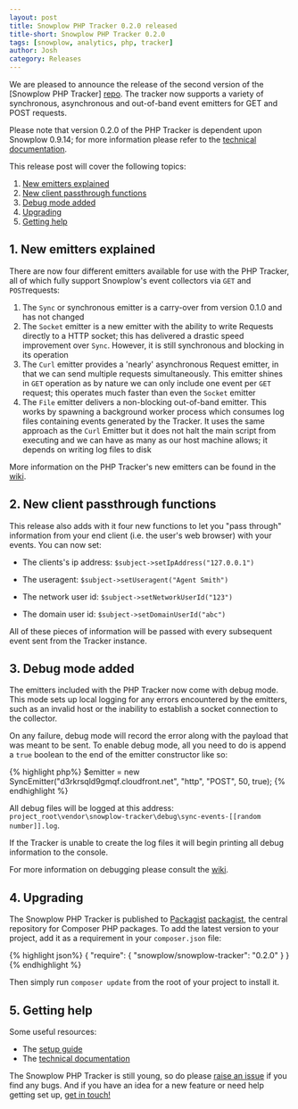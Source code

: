```yaml
---
layout: post
title: Snowplow PHP Tracker 0.2.0 released
title-short: Snowplow PHP Tracker 0.2.0
tags: [snowplow, analytics, php, tracker]
author: Josh
category: Releases
---
```


We are pleased to announce the release of the second version of the [Snowplow PHP Tracker] [repo]. The tracker now supports a variety of synchronous, asynchronous and out-of-band event emitters for GET and POST requests.

Please note that version 0.2.0 of the PHP Tracker is dependent upon Snowplow 0.9.14; for more information please refer to the [technical documentation][technical-documentation].

This release post will cover the following topics:

1. [New emitters explained](/blog/2015/01/05/snowplow-php-tracker-0.2.0-released/#emitters)
2. [New client passthrough functions](/blog/2015/01/05/snowplow-php-tracker-0.2.0-released/#passthroughs)
3. [Debug mode added](/blog/2015/01/05/snowplow-php-tracker-0.2.0-released/#debug)
4. [Upgrading](/blog/2015/01/05/snowplow-php-tracker-0.2.0-released/#upgrading)
5. [Getting help](/blog/2015/01/05/snowplow-php-tracker-0.2.0-released/#help)

<!--more-->

<div class="html">
<h2><a name="emitters">1. New emitters explained</a></h2>
</div>

There are now four different emitters available for use with the PHP Tracker, all of which fully support Snowplow's event collectors via `GET` and `POST`requests:

1. The `Sync` or synchronous emitter is a carry-over from version 0.1.0 and has not changed
2. The `Socket` emitter is a new emitter with the ability to write Requests directly to a HTTP socket; this has delivered a drastic speed improvement over `Sync`. However, it is still synchronous and blocking in its operation
3. The `Curl` emitter provides a 'nearly' asynchronous Request emitter, in that we can send multiple requests simultaneously. This emitter shines in `GET` operation as by nature we can only include one event per `GET` request; this operates much faster than even the `Socket` emitter
4. The `File` emitter delivers a non-blocking out-of-band emitter. This works by spawning a background worker process which consumes log files containing events generated by the Tracker. It uses the same approach as the `Curl` Emitter but it does not halt the main script from executing and we can have as many as our host machine allows; it depends on writing log files to disk

More information on the PHP Tracker's new emitters can be found in the [wiki][technical-documentation].

<div class="html">
<h2><a name="passthroughs">2. New client passthrough functions</a></h2>
</div>

This release also adds with it four new functions to let you "pass through" information from your end client (i.e. the user's web browser) with your events. You can now set:

* The clients's ip address: `$subject->setIpAddress("127.0.0.1")`

* The useragent: `$subject->setUseragent("Agent Smith")`

* The network user id: `$subject->setNetworkUserId("123")`

* The domain user id: `$subject->setDomainUserId("abc")`

All of these pieces of information will be passed with every subsequent event sent from the Tracker instance.

<div class="html">
<h2><a name="debug">3. Debug mode added</a></h2>
</div>

The emitters included with the PHP Tracker now come with debug mode. This mode sets up local logging for any errors encountered by the emitters, such as an invalid host or the inability to establish a socket connection to the collector.

On any failure, debug mode will record the error along with the payload that was meant to be sent. To enable debug mode, all you need to do is append a `true` boolean to the end of the emitter constructor like so:

{% highlight php%}
$emitter = new SyncEmitter("d3rkrsqld9gmqf.cloudfront.net", "http", "POST", 50, true);
{% endhighlight %}

All debug files will be logged at this address: `project_root\vendor\snowplow-tracker\debug\sync-events-[[random number]].log`.

If the Tracker is unable to create the log files it will begin printing all debug information to the console.

For more information on debugging please consult the [wiki][technical-documentation].

<div class="html">
<h2><a name="upgrading">4. Upgrading</a></h2>
</div>

The Snowplow PHP Tracker is published to [Packagist] [packagist], the central repository for Composer PHP packages. To add the latest version to your project, add it as a requirement in your `composer.json` file:

{% highlight json%}
{
    "require": {
        "snowplow/snowplow-tracker": "0.2.0"
    }
}
{% endhighlight %}

Then simply run `composer update` from the root of your project to install it.

<div class="html">
<h2><a name="help">5. Getting help</a></h2>
</div>

Some useful resources:

* The [setup guide][setup]
* The [technical documentation][technical-documentation]

The Snowplow PHP Tracker is still young, so do please [raise an issue][issues] if you find any bugs. And if you have an idea for a new feature or need help getting set up, [get in touch!][talk-to-us]

[repo]: https://github.com/snowplow/snowplow-php-tracker
[packagist]: https://packagist.org/
[setup]: https://github.com/snowplow/snowplow/wiki/PHP-Tracker-Setup
[technical-documentation]: https://github.com/snowplow/snowplow/wiki/PHP-Tracker
[issues]: https://github.com/snowplow/snowplow-php-tracker/issues
[talk-to-us]: https://github.com/snowplow/snowplow/wiki/Talk-to-us
